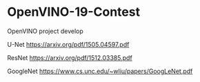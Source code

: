 # OpenVINO-19-Contest
OpenVINO project develop

U-Net https://arxiv.org/pdf/1505.04597.pdf

ResNet https://arxiv.org/pdf/1512.03385.pdf 

GoogleNet https://www.cs.unc.edu/~wliu/papers/GoogLeNet.pdf
